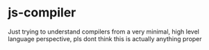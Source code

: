 # js-compiler

Just trying to understand compilers from a very minimal, high level language perspective, pls dont think this is actually anything proper

